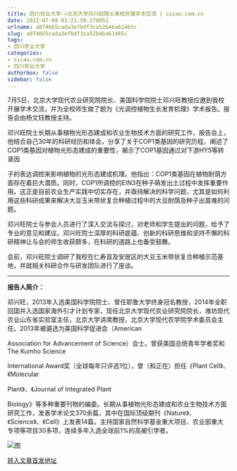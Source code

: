 ```yaml
---
title: 四川农业大学->北京大学邓兴旺院士来校开展学术交流 | sicau.com.cn
date: 2022-07-09 01:21:59.279851
urlname: a074665cada3efbdf3ca52b4ba61465c
slug: a074665cada3efbdf3ca52b4ba61465c
tags: 
- 四川农业大学
categories:
- sicau.com.cn
- 四川农业大学
authorbox: false
sidebar: false
---
```

7月5日，北京大学现代农业研究院院长、美国科学院院士邓兴旺教授应邀到我校开展学术交流，并为全校师生做了题为《光调控植物生长发育机理》学术报告。报告会由杨文钰教授主持。

邓兴旺院士长期从事植物光形态建成和农业生物技术方面的研究工作，报告会上，他结合自己30年的科研经历和体会，分享了关于COP1类基因的研究历程，阐述了COP1类基因对植物光形态建成的重要性，揭示了COP1基因通过对下游HY5等转录因
<!--more-->
子的表达调控来影响植物的光形态建成机理。他指出：COP1类基因在植物耐荫方面存在着巨大潜质。同时，COP1所调控的EIN3在种子萌发出土过程中发挥重要作用。这正是目前农业生产实践中切实存在，并亟待解决的科学问题，尤其是如何利用这些科研成果来解决大豆玉米带状复合种植过程中的大豆耐荫及种子出苗难的问题。

邓兴旺院士与参会人员进行了深入交流与探讨，对老师和学生提出的问题，给予了专业的意见和建议。邓兴旺院士深厚的科研底蕴、创新的科研思维和坚持不懈的科研精神让与会的师生收获颇多，在科研的道路上也备受鼓舞。

会前，邓兴旺院士调研了我校在仁寿县及安居区的大豆玉米带状复合种植示范基地，并就相关科研合作与研发团队进行了座谈。

****

**报告人简介：**

邓兴旺，2013年入选美国科学院院士、曾任耶鲁大学终身冠名教授，2014年全职回国并入选国家海外引才计划专家，现任北京大学现代农业研究院院长，潍坊现代农业山东省实验室主任，北京大学讲席教授，北京大学现代农学院学术委员会主任。2013年被遴选为美国科学促进会（American

Association for Advancement of Science）会士。曾获美国总统青年学者奖和The Kumho Science

International Award奖（全球每年只评选1位），曾（和正在）担任《Plant Cell》、《Molecular

Plant》、《Journal of Integrated Plant

Biology》等多种重要刊物的编委。长期从事植物光形态建成和农业生物技术方面研究工作，发表学术论文370余篇，其中在国际顶级期刊《Nature》、《Science》、《Cell》上发表14篇。主持国家自然科学基金重大项目、农业部重大专项等项目30多项，连续多年入选全球前1%的高被引学者。

![图](https://news.sicau.edu.cn/__local/D/B6/C1/C86DB31ABCE4DEC455F0A93C29B_1A492A1C_34697.jpg)

[转入文章首发地址](https://news.sicau.edu.cn/info/1078/68768.htm)
